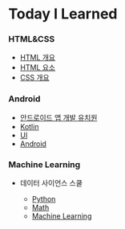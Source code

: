 # Today I Learned

### HTML&CSS
* [HTML 개요](./HTML/html_summary.md)
* [HTML 요소](./HTML/html_element.md)
* [CSS 개요](./CSS/css_summary.md)

### Android
* [안드로이드 앱 개발 유치원](./Android/android_basic.md)
* [Kotlin](./Android/Kotlin)
* [UI](./Android/UI)
* [Android](./Android/Android)


### Machine Learning
* 데이터 사이언스 스쿨

  * [Python](./Machine_Learning/Python)
  * [Math]()
  * [Machine Learning]()


